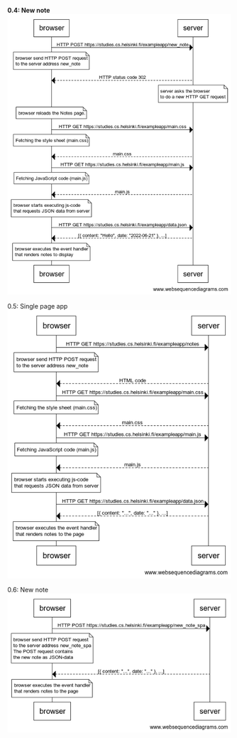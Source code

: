 <strong>0.4: New note</strong><br>
![alt text](https://github.com/HichamAf/fullstack/blob/main/part0/0.4.png "0.4: New note")


0.5: Single page app<br>
![alt text](https://github.com/HichamAf/fullstack/blob/main/part0/0.5.png "0.5: Single page app")

0.6: New note<br>
![alt text](https://github.com/HichamAf/fullstack/blob/main/part0/0.6.png "0.6: New note")
